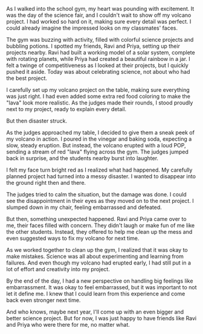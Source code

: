 As I walked into the school gym, my heart was pounding with excitement. It was the day of the science fair, and I couldn't wait to show off my volcano project. I had worked so hard on it, making sure every detail was perfect. I could already imagine the impressed looks on my classmates' faces.

The gym was buzzing with activity, filled with colorful science projects and bubbling potions. I spotted my friends, Ravi and Priya, setting up their projects nearby. Ravi had built a working model of a solar system, complete with rotating planets, while Priya had created a beautiful rainbow in a jar. I felt a twinge of competitiveness as I looked at their projects, but I quickly pushed it aside. Today was about celebrating science, not about who had the best project.

I carefully set up my volcano project on the table, making sure everything was just right. I had even added some extra red food coloring to make the "lava" look more realistic. As the judges made their rounds, I stood proudly next to my project, ready to explain every detail.

But then disaster struck.

As the judges approached my table, I decided to give them a sneak peek of my volcano in action. I poured in the vinegar and baking soda, expecting a slow, steady eruption. But instead, the volcano erupted with a loud POP, sending a stream of red "lava" flying across the gym. The judges jumped back in surprise, and the students nearby burst into laughter.

I felt my face turn bright red as I realized what had happened. My carefully planned project had turned into a messy disaster. I wanted to disappear into the ground right then and there.

The judges tried to calm the situation, but the damage was done. I could see the disappointment in their eyes as they moved on to the next project. I slumped down in my chair, feeling embarrassed and defeated.

But then, something unexpected happened. Ravi and Priya came over to me, their faces filled with concern. They didn't laugh or make fun of me like the other students. Instead, they offered to help me clean up the mess and even suggested ways to fix my volcano for next time.

As we worked together to clean up the gym, I realized that it was okay to make mistakes. Science was all about experimenting and learning from failures. And even though my volcano had erupted early, I had still put in a lot of effort and creativity into my project.

By the end of the day, I had a new perspective on handling big feelings like embarrassment. It was okay to feel embarrassed, but it was important to not let it define me. I knew that I could learn from this experience and come back even stronger next time.

And who knows, maybe next year, I'll come up with an even bigger and better science project. But for now, I was just happy to have friends like Ravi and Priya who were there for me, no matter what.
